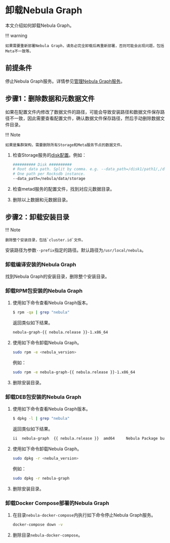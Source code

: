 # 卸载Nebula Graph

本文介绍如何卸载Nebula Graph。

!!! warning

    如果需要重新部署Nebula Graph，请务必完全卸载后再重新部署，否则可能会出现问题，包括Meta不一致等。

## 前提条件

停止Nebula Graph服务。详情参见[管理Nebula Graph服务](../2.quick-start/5.start-stop-service.md)。

## 步骤1：删除数据和元数据文件

如果在配置文件内修改了数据文件的路径，可能会导致安装路径和数据文件保存路径不一致，因此需要查看配置文件，确认数据文件保存路径，然后手动删除数据文件目录。

!!! Note

    如果是集群架构，需要删除所有Storage和Meta服务节点的数据文件。

1. 检查Storage服务的[disk配置](../5.configurations-and-logs/1.configurations/4.storage-config.md#disk)。例如：

    ```bash
    ########## Disk ##########
    # Root data path. Split by comma. e.g. --data_path=/disk1/path1/,/disk2/path2/
    # One path per Rocksdb instance.
    --data_path=/nebula/data/storage
    ```

2. 检查metad服务的配置文件，找到对应元数据目录。

3. 删除以上数据和元数据目录。

## 步骤2：卸载安装目录

!!! Note

    删除整个安装目录，包括`cluster.id`文件。

安装路径为参数`--prefix`指定的路径。默认路径为`/usr/local/nebula`。

### 卸载编译安装的Nebula Graph

找到Nebula Graph的安装目录，删除整个安装目录。

### 卸载RPM包安装的Nebula Graph

1. 使用如下命令查看Nebula Graph版本。

    ```bash
    $ rpm -qa | grep "nebula"
    ```

    返回类似如下结果。

    ```bash
    nebula-graph-{{ nebula.release }}-1.x86_64
    ```

2. 使用如下命令卸载Nebula Graph。

    ```bash
    sudo rpm -e <nebula_version>
    ```

    例如：

    ```bash
    sudo rpm -e nebula-graph-{{ nebula.release }}-1.x86_64
    ```

3. 删除安装目录。

### 卸载DEB包安装的Nebula Graph

1. 使用如下命令查看Nebula Graph版本。

    ```bash
    $ dpkg -l | grep "nebula"
    ```

    返回类似如下结果。

    ```bash
    ii  nebula-graph  {{ nebula.release }}  amd64     Nebula Package built using CMake
    ```

2. 使用如下命令卸载Nebula Graph。

    ```bash
    sudo dpkg -r <nebula_version>
    ```

    例如：

    ```bash
    sudo dpkg -r nebula-graph
    ```

3. 删除安装目录。

### 卸载Docker Compose部署的Nebula Graph

1. 在目录`nebula-docker-compose`内执行如下命令停止Nebula Graph服务。

    ```bash
    docker-compose down -v
    ```

2. 删除目录`nebula-docker-compose`。
